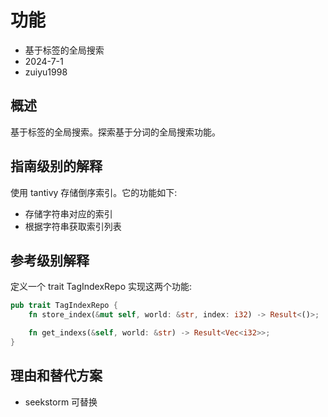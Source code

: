 # 功能

- 基于标签的全局搜索
- 2024-7-1
- zuiyu1998

## 概述

基于标签的全局搜索。探索基于分词的全局搜索功能。

## 指南级别的解释

使用 tantivy 存储倒序索引。它的功能如下:

- 存储字符串对应的索引
- 根据字符串获取索引列表

## 参考级别解释

定义一个 trait TagIndexRepo 实现这两个功能:

```rust
pub trait TagIndexRepo {
    fn store_index(&mut self, world: &str, index: i32) -> Result<()>;

    fn get_indexs(&self, world: &str) -> Result<Vec<i32>>;
}

```

## 理由和替代方案

- seekstorm 可替换
